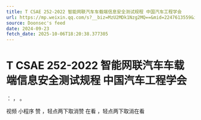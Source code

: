 ```yaml
---
title: T CSAE 252-2022 智能网联汽车车载端信息安全测试规程 中国汽车工程学会
url: https://mp.weixin.qq.com/s?__biz=MzU2MDk1Nzg2MQ==&mid=2247613559&idx=3&sn=d9b051939fbecb17b6c9abeff4b2fb12
source: Doonsec's feed
date: 2024-09-23
fetch_date: 2025-10-06T18:20:38.377305
---
```


# T CSAE 252-2022 智能网联汽车车载端信息安全测试规程 中国汽车工程学会

：
，
。

视频
小程序
赞
，轻点两下取消赞
在看
，轻点两下取消在看